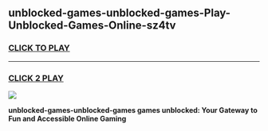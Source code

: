 
## unblocked-games-unblocked-games-Play-Unblocked-Games-Online-sz4tv
<h3>
<a href="https://premium76.site?title=unblocked-games-unblocked-games&ref=24A">CLICK TO PLAY</a></h3>
<hr>

<h3>
<a href="https://premium76.site?title=unblocked-games-unblocked-games&ref=24A">CLICK 2 PLAY</a>
  
</h3>

<a href="https://premium76.site?title=unblocked-games-unblocked-games&ref=24A"><img src="https://clearcache.store/games.png"></a>


**unblocked-games-unblocked-games games unblocked: Your Gateway to Fun and Accessible Online Gaming**
